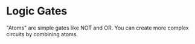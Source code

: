 # Logic Gates
"Atoms" are simple gates like NOT and OR. You can create more complex circuits by combining atoms.